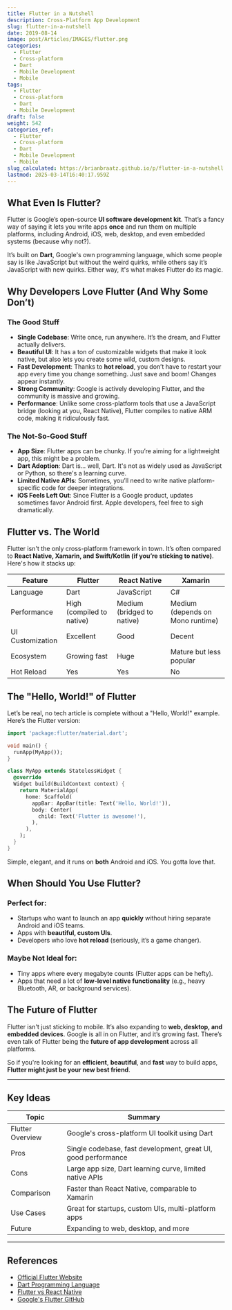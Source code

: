 ```yaml
---
title: Flutter in a Nutshell
description: Cross-Platform App Development
slug: flutter-in-a-nutshell
date: 2019-08-14
image: post/Articles/IMAGES/flutter.png
categories:
  - Flutter
  - Cross-platform
  - Dart
  - Mobile Development
  - Mobile
tags:
  - Flutter
  - Cross-platform
  - Dart
  - Mobile Development
draft: false
weight: 542
categories_ref:
  - Flutter
  - Cross-platform
  - Dart
  - Mobile Development
  - Mobile
slug_calculated: https://brianbraatz.github.io/p/flutter-in-a-nutshell
lastmod: 2025-03-14T16:40:17.959Z
---
```

<!-- 
# Flutter in a Nutshell: The Wild Ride of Cross-Platform App Development

Alright, folks. Buckle up, because today, we're diving headfirst into **Flutter**—the thing that made mobile developers go, "Wait... you mean I don’t have to write two completely different apps for Android and iOS?" -->

## What Even Is Flutter?

Flutter is Google’s open-source **UI software development kit**. That’s a fancy way of saying it lets you write apps **once** and run them on multiple platforms, including Android, iOS, web, desktop, and even embedded systems (because why not?).

It’s built on **Dart**, Google's own programming language, which some people say is like JavaScript but without the weird quirks, while others say it’s JavaScript with new quirks. Either way, it's what makes Flutter do its magic.

## Why Developers Love Flutter (And Why Some Don’t)

### The Good Stuff

* **Single Codebase**: Write once, run anywhere. It’s the dream, and Flutter actually delivers.
* **Beautiful UI**: It has a ton of customizable widgets that make it look native, but also lets you create some wild, custom designs.
* **Fast Development**: Thanks to **hot reload**, you don’t have to restart your app every time you change something. Just save and boom! Changes appear instantly.
* **Strong Community**: Google is actively developing Flutter, and the community is massive and growing.
* **Performance**: Unlike some cross-platform tools that use a JavaScript bridge (looking at you, React Native), Flutter compiles to native ARM code, making it ridiculously fast.

### The Not-So-Good Stuff

* **App Size**: Flutter apps can be chunky. If you’re aiming for a lightweight app, this might be a problem.
* **Dart Adoption**: Dart is... well, Dart. It's not as widely used as JavaScript or Python, so there's a learning curve.
* **Limited Native APIs**: Sometimes, you’ll need to write native platform-specific code for deeper integrations.
* **iOS Feels Left Out**: Since Flutter is a Google product, updates sometimes favor Android first. Apple developers, feel free to sigh dramatically.

## Flutter vs. The World

Flutter isn't the only cross-platform framework in town. It’s often compared to **React Native, Xamarin, and Swift/Kotlin (if you’re sticking to native)**. Here's how it stacks up:

| Feature          | Flutter                   | React Native               | Xamarin                          |
| ---------------- | ------------------------- | -------------------------- | -------------------------------- |
| Language         | Dart                      | JavaScript                 | C#                               |
| Performance      | High (compiled to native) | Medium (bridged to native) | Medium (depends on Mono runtime) |
| UI Customization | Excellent                 | Good                       | Decent                           |
| Ecosystem        | Growing fast              | Huge                       | Mature but less popular          |
| Hot Reload       | Yes                       | Yes                        | No                               |

## The "Hello, World!" of Flutter

Let’s be real, no tech article is complete without a "Hello, World!" example. Here’s the Flutter version:

```dart
import 'package:flutter/material.dart';

void main() {
  runApp(MyApp());
}

class MyApp extends StatelessWidget {
  @override
  Widget build(BuildContext context) {
    return MaterialApp(
      home: Scaffold(
        appBar: AppBar(title: Text('Hello, World!')),
        body: Center(
          child: Text('Flutter is awesome!'),
        ),
      ),
    );
  }
}
```

Simple, elegant, and it runs on **both** Android and iOS. You gotta love that.

## When Should You Use Flutter?

### Perfect for:

* Startups who want to launch an app **quickly** without hiring separate Android and iOS teams.
* Apps with **beautiful, custom UIs**.
* Developers who love **hot reload** (seriously, it’s a game changer).

### Maybe Not Ideal for:

* Tiny apps where every megabyte counts (Flutter apps can be hefty).
* Apps that need a lot of **low-level native functionality** (e.g., heavy Bluetooth, AR, or background services).

## The Future of Flutter

Flutter isn't just sticking to mobile. It’s also expanding to **web, desktop, and embedded devices**. Google is all in on Flutter, and it’s growing fast. There’s even talk of Flutter being the **future of app development** across all platforms.

So if you're looking for an **efficient**, **beautiful**, and **fast** way to build apps, **Flutter might just be your new best friend**.

<!-- Go ahead, give it a shot. Worst case? You learn Dart and confuse your JavaScript-loving friends. -->

***

## Key Ideas

| Topic            | Summary                                                       |
| ---------------- | ------------------------------------------------------------- |
| Flutter Overview | Google's cross-platform UI toolkit using Dart                 |
| Pros             | Single codebase, fast development, great UI, good performance |
| Cons             | Large app size, Dart learning curve, limited native APIs      |
| Comparison       | Faster than React Native, comparable to Xamarin               |
| Use Cases        | Great for startups, custom UIs, multi-platform apps           |
| Future           | Expanding to web, desktop, and more                           |

***

## References

* [Official Flutter Website](https://flutter.dev/)
* [Dart Programming Language](https://dart.dev/)
* [Flutter vs React Native](https://www.sitepoint.com/flutter-vs-react-native/)
* [Google's Flutter GitHub](https://github.com/flutter/flutter)
